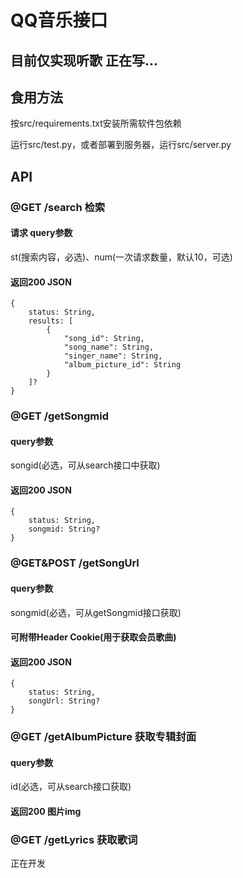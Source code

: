 # QQ音乐接口
## 目前仅实现听歌 正在写...
## 食用方法
按src/requirements.txt安装所需软件包依赖

运行src/test.py，或者部署到服务器，运行src/server.py
## API
### @GET /search 检索
#### 请求 query参数
st(搜索内容，必选)、num(一次请求数量，默认10，可选)
#### 返回200 JSON
    { 
        status: String,
        results: [
            {
                "song_id": String,
                "song_name": String,
                "singer_name": String,
                "album_picture_id": String
            }
        ]?
    }
### @GET /getSongmid 
#### query参数
songid(必选，可从search接口中获取)
#### 返回200 JSON
    { 
        status: String,
        songmid: String?
    }
### @GET&POST /getSongUrl
#### query参数
songmid(必选，可从getSongmid接口获取)
#### 可附带Header Cookie(用于获取会员歌曲)
#### 返回200 JSON 
    { 
        status: String,
        songUrl: String?
    }
### @GET /getAlbumPicture 获取专辑封面
#### query参数
id(必选，可从search接口获取)
#### 返回200 图片img
### @GET /getLyrics 获取歌词
正在开发